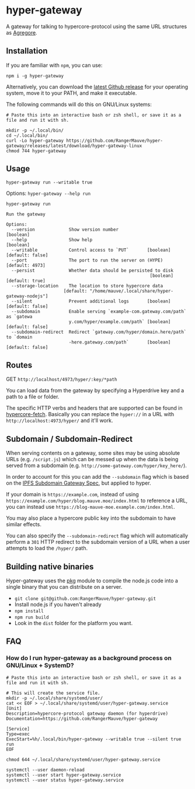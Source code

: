 # hyper-gateway

A gateway for talking to hypercore-protocol using the same URL structures as [Agregore](https://agregore.mauve.moe/).

## Installation

If you are familiar with `npm`, you can use:

```
npm i -g hyper-gateway
```

Alternatively, you can download the [latest Github
release](https://github.com/RangerMauve/hyper-gateway/releases/) for
your operating system, move it to your PATH, and make it executable.

The following commands will do this on GNU/Linux systems:

```
# Paste this into an interactive bash or zsh shell, or save it as a file and run it with sh.

mkdir -p ~/.local/bin/
cd ~/.local/bin/
curl -Lo hyper-gateway https://github.com/RangerMauve/hyper-gateway/releases/latest/download/hyper-gateway-linux
chmod 744 hyper-gateway
```

## Usage

```
hyper-gateway run --writable true
```

Options: `hyper-gateway --help run`

```
hyper-gateway run

Run the gateway

Options:
  --version             Show version number                            [boolean]
  --help                Show help                                      [boolean]
  --writable            Control access to `PUT`       [boolean] [default: false]
  --port                The port to run the server on (HYPE)     [default: 4973]
  --persist             Whether data should be persisted to disk
                                                       [boolean] [default: true]
  --storage-location    The location to store hypercore data
                      [default: "/home/mauve/.local/share/hyper-gateway-nodejs"]
  --silent              Prevent additional logs       [boolean] [default: false]
  --subdomain           Enable serving `example-com.gateway.com/path` as `gatewa
                        y.com/hyper/example.com/path` [boolean] [default: false]
  --subdomain-redirect  Redirect `gateway.com/hyper/domain.here/path` to `domain
                        -here.gateway.com/path`       [boolean] [default: false]
```

## Routes

GET `http://localhost/4973/hyper/:key/*path`

You can load data from the gateway by specifying a Hyperdrive key and a path to a file or folder.

The specific HTTP verbs and headers that are supported can be found in [hypercore-fetch](https://github.com/RangerMauve/hypercore-fetch).
Basically you can replace the `hyper://` in a URL with `http://localhost:4973/hyper/` and it'll work.

## Subdomain / Subdomain-Redirect

When serving contents on a gateway, some sites may be using absolute URLs (e.g. `/script.js`) which can be messed up when the data is being served from a subdomain (e.g. `http://some-gateway.com/hyper/key_here/`).

In order to account for this you can add the `--subdomain` flag which is based on the [IPFS Subdomain Gateway Spec](https://github.com/ipfs/specs/blob/main/http-gateways/SUBDOMAIN_GATEWAY.md), but applied to hyper.

If your domain is `https://example.com`, instead of using `https://example.com/hyper/blog.mauve.moe/index.html` to reference a URL, you can instead use `https://blog-mauve-moe.example.com/index.html`.

You may also place a hypercore public key into the subdomain to have similar effects.

You can also specify the `--subdomain-redirect` flag which will automatically perform a `301` HTTP redirect to the subdomain version of a URL when a user attempts to load the `/hyper/` path.

## Building native binaries

Hyper-gateway uses the [pkg](https://github.com/vercel/pkg) module to compile the node.js code into a single binary that you can distribute on a server.

- `git clone git@github.com:RangerMauve/hyper-gateway.git`
- Install node.js if you haven't already
- `npm install`
- `npm run build`
- Look in the `dist` folder for the platform you want.

## FAQ

### How do I run hyper-gateway as a background process on GNU/Linux + SystemD?

```
# Paste this into an interactive bash or zsh shell, or save it as a file and run it with sh.

# This will create the service file.
mkdir -p ~/.local/share/systemd/user/
cat << EOF > ~/.local/share/systemd/user/hyper-gateway.service
[Unit]
Description=hypercore-protocol gateway daemon (for hyperdrive)
Documentation=https://github.com/RangerMauve/hyper-gateway

[Service]
Type=exec
ExecStart=%h/.local/bin/hyper-gateway --writable true --silent true run
EOF

chmod 644 ~/.local/share/systemd/user/hyper-gateway.service

systemctl --user daemon-reload
systemctl --user start hyper-gateway.service
systemctl --user status hyper-gateway.service
```
